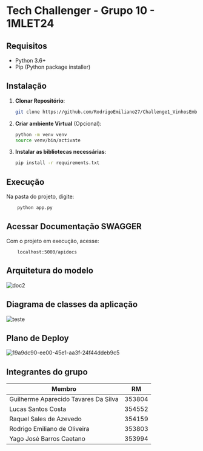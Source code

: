 # Tech Challenger - Grupo 10 - 1MLET24


## Requisitos

- Python 3.6+
- Pip (Python package installer)

## Instalação

1. **Clonar Repositório**:

    ```sh
    git clone https://github.com/RodrigoEmiliano27/Challenge1_VinhosEmbrapa
    ```

2. **Criar ambiente Virtual** (Opcional):

    ```sh
    python -m venv venv
    source venv/bin/activate 
    ```

3. **Instalar as bibliotecas necessárias**:

    ```sh
    pip install -r requirements.txt
    ```
## Execução

Na pasta do projeto, digite:

```
    python app.py
```

## Acessar Documentação SWAGGER

Com o projeto em execução, acesse:

```
    localhost:5000/apidocs
```


## Arquitetura do modelo

![doc2](https://github.com/RodrigoEmiliano27/Challenge1_VinhosEmbrapa/assets/62484044/d879f30c-fb9c-485f-8618-5ee4020f63b4)

## Diagrama de classes da aplicação

![teste](https://github.com/RodrigoEmiliano27/Challenge1_VinhosEmbrapa/assets/62484044/da283f06-33ec-4494-bb03-cf96c5fd9002)

## Plano de Deploy

![19a9dc90-ee00-45e1-aa3f-24f44ddeb9c5](https://github.com/RodrigoEmiliano27/Challenge1_VinhosEmbrapa/assets/55152520/519bdf7c-7533-44db-bb32-c18b79032092)

## Integrantes do grupo

| Membro | RM |
| ------ | -------------- |
| Guilherme Aparecido Tavares Da Silva | 353804 |
| Lucas Santos Costa | 354552 |
| Raquel Sales de Azevedo | 354159 |
| Rodrigo Emiliano de Oliveira | 353803 |
| Yago José Barros Caetano | 353994 |

